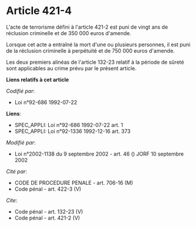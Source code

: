 # Article 421-4

L'acte de terrorisme défini à l'article 421-2 est puni de vingt ans de réclusion criminelle et de 350 000 euros d'amende. 

Lorsque cet acte a entraîné la mort d'une ou plusieurs personnes, il est puni de la réclusion criminelle à perpétuité et de
750 000 euros d'amende. 

Les deux premiers alinéas de l'article 132-23 relatif à la période de sûreté sont applicables au crime prévu par le présent
article.

**Liens relatifs à cet article**

_Codifié par_:

  - Loi n°92-686 1992-07-22

**Liens**:

  - SPEC_APPLI: Loi n°92-686 1992-07-22 art. 1
  - SPEC_APPLI: Loi n°92-1336 1992-12-16 art. 373

_Modifié par_:

  - Loi n°2002-1138 du 9 septembre 2002 - art. 46 () JORF 10 septembre 2002

_Cité par_:

  - CODE DE PROCEDURE PENALE - art. 706-16 (M)
  - Code pénal - art. 422-3 (V)

_Cite_:

  - Code pénal - art. 132-23 (V)
  - Code pénal - art. 421-2 (V)
